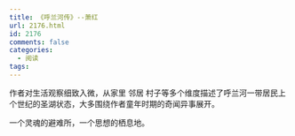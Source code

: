 ```yaml
---
title: 《呼兰河传》--萧红
url: 2176.html
id: 2176
comments: false
categories:
  - 阅读
tags:
---
```


作者对生活观察细致入微，从家里 邻居 村子等多个维度描述了呼兰河一带居民上个世纪的圣湖状态，大多围绕作者童年时期的奇闻异事展开。

一个灵魂的避难所，一个思想的栖息地。